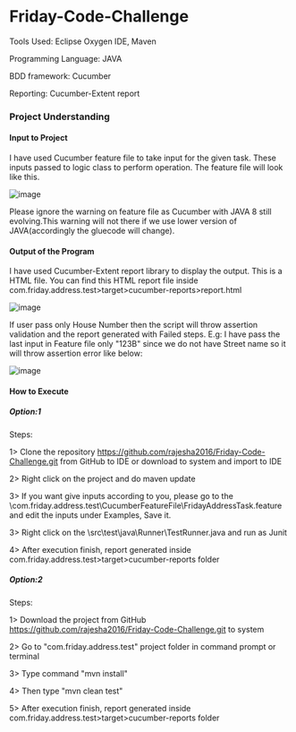 # Friday-Code-Challenge

Tools Used: Eclipse Oxygen IDE, Maven

Programming Language: JAVA

BDD framework: Cucumber

Reporting: Cucumber-Extent report


### Project Understanding

#### Input to Project
I have used Cucumber feature file to take input for the given task. These inputs passed to logic class to perform operation. The feature file will look like this.

![image](https://user-images.githubusercontent.com/23300234/50469683-85db4500-09d3-11e9-9845-1e4ef62e386f.png)

Please ignore the warning on feature file as Cucumber with JAVA 8 still evolving.This warning will not there if we use lower version of JAVA(accordingly the gluecode will change).

#### Output of the Program
I have used Cucumber-Extent report library to display the output. This is a HTML file. You can find this HTML report file inside com.friday.address.test>target>cucumber-reports>report.html 

![image](https://user-images.githubusercontent.com/23300234/50470596-241cda00-09d7-11e9-9cdb-56fe380a180f.png)

If user pass only House Number then the script will throw assertion validation and the report generated with Failed steps. E.g: I have pass the last input in Feature file only "123B" since we do not have Street name so it will throw assertion error like below:

![image](https://user-images.githubusercontent.com/23300234/50470804-19af1000-09d8-11e9-93b7-2469d43f203a.png)

#### How to Execute
##### Option:1
Steps:

1> Clone the repository https://github.com/rajesha2016/Friday-Code-Challenge.git from GitHub to IDE or download to system and import to IDE

2> Right click on the project and do maven update

3> If you want give inputs according to you, please go to the \com.friday.address.test\CucumberFeatureFile\FridayAddressTask.feature and edit the inputs under Examples, Save it.

3> Right click on the \src\test\java\Runner\TestRunner.java and run as Junit

4> After execution finish, report generated inside com.friday.address.test>target>cucumber-reports folder

##### Option:2
Steps:

1> Download the project from GitHub https://github.com/rajesha2016/Friday-Code-Challenge.git to system

2> Go to "com.friday.address.test" project folder in command prompt or terminal

3> Type command "mvn install"

4> Then type "mvn clean test"

5> After execution finish, report generated inside com.friday.address.test>target>cucumber-reports folder
